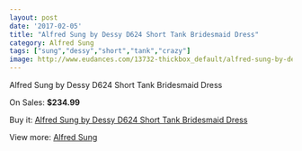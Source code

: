```yaml
---
layout: post
date: '2017-02-05'
title: "Alfred Sung by Dessy D624 Short Tank Bridesmaid Dress"
category: Alfred Sung
tags: ["sung","dessy","short","tank","crazy"]
image: http://www.eudances.com/13732-thickbox_default/alfred-sung-by-dessy-d624-short-tank-bridesmaid-dress.jpg
---
```

Alfred Sung by Dessy D624 Short Tank Bridesmaid Dress

On Sales: **$234.99**
<a href="https://www.eudances.com/en/alfred-sung/4133-alfred-sung-by-dessy-d624-short-tank-bridesmaid-dress.html"><amp-img layout="responsive" width="600" height="600" src="//www.eudances.com/13732-thickbox_default/alfred-sung-by-dessy-d624-short-tank-bridesmaid-dress.jpg" alt="Alfred Sung by Dessy D624 Short Tank Bridesmaid Dress 0" /></a>
<a href="https://www.eudances.com/en/alfred-sung/4133-alfred-sung-by-dessy-d624-short-tank-bridesmaid-dress.html"><amp-img layout="responsive" width="600" height="600" src="//www.eudances.com/13733-thickbox_default/alfred-sung-by-dessy-d624-short-tank-bridesmaid-dress.jpg" alt="Alfred Sung by Dessy D624 Short Tank Bridesmaid Dress 1" /></a>
<a href="https://www.eudances.com/en/alfred-sung/4133-alfred-sung-by-dessy-d624-short-tank-bridesmaid-dress.html"><amp-img layout="responsive" width="600" height="600" src="//www.eudances.com/13734-thickbox_default/alfred-sung-by-dessy-d624-short-tank-bridesmaid-dress.jpg" alt="Alfred Sung by Dessy D624 Short Tank Bridesmaid Dress 2" /></a>
<a href="https://www.eudances.com/en/alfred-sung/4133-alfred-sung-by-dessy-d624-short-tank-bridesmaid-dress.html"><amp-img layout="responsive" width="600" height="600" src="//www.eudances.com/13735-thickbox_default/alfred-sung-by-dessy-d624-short-tank-bridesmaid-dress.jpg" alt="Alfred Sung by Dessy D624 Short Tank Bridesmaid Dress 3" /></a>

Buy it: [Alfred Sung by Dessy D624 Short Tank Bridesmaid Dress](https://www.eudances.com/en/alfred-sung/4133-alfred-sung-by-dessy-d624-short-tank-bridesmaid-dress.html "Alfred Sung by Dessy D624 Short Tank Bridesmaid Dress")

View more: [Alfred Sung](https://www.eudances.com/en/52-alfred-sung "Alfred Sung")